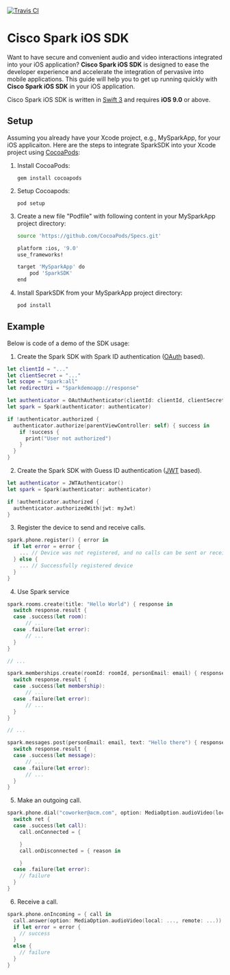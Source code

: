[![Travis CI](https://travis-ci.org/ciscospark/spark-ios-sdk.svg?branch=master)](https://travis-ci.org/ciscospark/spark-ios-sdk)

# Cisco Spark iOS SDK

Want to have secure and convenient audio and video interactions integrated into your iOS application? **Cisco Spark iOS SDK** is designed to ease the developer experience and accelerate the integration of pervasive into mobile applications. This guide will help you to get up running quickly with **Cisco Spark iOS SDK** in your iOS application.
 
Cisco Spark iOS SDK is written in [Swift 3](https://developer.apple.com/swift) and requires **iOS 9.0** or above.

## Setup
Assuming you already have your Xcode project, e.g., MySparkApp, for your iOS applicaiton. Here are the steps to integrate SparkSDK into your Xcode project using [CocoaPods](http://cocoapods.org):

1. Install CocoaPods:
 
    ```
    gem install cocoapods
    ```

2. Setup Cocoapods:
 
    ```
    pod setup
    ```

3. Create a new file "Podfile" with following content in your MySparkApp project directory:

    ```bash
    source 'https://github.com/CocoaPods/Specs.git'
    
    platform :ios, '9.0'
    use_frameworks!
    
    target 'MySparkApp' do
        pod 'SparkSDK'
    end
    ```

4. Install SparkSDK from your MySparkApp project directory:

    ```bash
    pod install
    ```


## Example
Below is code of a demo of the SDK usage:

1. Create the Spark SDK with Spark ID authentication ([OAuth](https://oauth.net/) based).
 
  ```swift
  let clientId = "..."
  let clientSecret = "..."
  let scope = "spark:all"
  let redirectUri = "Sparkdemoapp://response"

  let authenticator = OAuthAuthenticator(clientId: clientId, clientSecret: clientSecret, scope: scope, redirectUri: redirectUri)
  let spark = Spark(authenticator: authenticator)

  if !authenticator.authorized {
    authenticator.authorize(parentViewController: self) { success in
      if !success {
        print("User not authorized")
      }
    }
  }
  ```
 
2. Create the Spark SDK with Guess ID authentication ([JWT](https://jwt.io/) based).
 
  ```swift
  let authenticator = JWTAuthenticator()
  let spark = Spark(authenticator: authenticator)

  if !authenticator.authorized {
    authenticator.authorizedWith(jwt: myJwt)
  }
  ```
 
3. Register the device to send and receive calls.
 
  ```swift
  spark.phone.register() { error in
    if let error = error {
      ... // Device was not registered, and no calls can be sent or received
    } else {
      ... // Successfully registered device
    }
  }
  ```
            
4. Use Spark service
    
  ```swift
  spark.rooms.create(title: "Hello World") { response in
    switch response.result {
    case .success(let room):
        // ...
    case .failure(let error):
        // ...
    }
  }
 
  // ... 
 
  spark.memberships.create(roomId: roomId, personEmail: email) { response in
    switch response.result {
    case .success(let membership):
        // ...
    case .failure(let error):
        // ...
    }
  }
  
  // ...
  
  spark.messages.post(personEmail: email, text: "Hello there") { response in
    switch response.result {
    case .success(let message):
        // ...
    case .failure(let error):
        // ...
    }
  }
  ```
    
5. Make an outgoing call.
 
  ```swift
  spark.phone.dial("coworker@acm.com", option: MediaOption.audioVideo(local: ..., remote: ...)) { ret in
    switch ret {
    case .success(let call):
      call.onConnected = { 

      } 
      call.onDisconnected = { reason in

      }
    case .failure(let error):
      // failure
    }
  }
  ```
 
6. Receive a call.
 
  ```swift
  spark.phone.onIncoming = { call in
    call.answer(option: MediaOption.audioVideo(local: ..., remote: ...)) { error in
    if let error = error {
      // success
    }
    else {
      // failure
    }
  }
  ```
